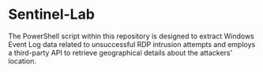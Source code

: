 # Sentinel-Lab
The PowerShell script within this repository is designed to extract Windows Event Log data related to unsuccessful RDP intrusion attempts and employs a third-party API to retrieve geographical details about the attackers' location.
